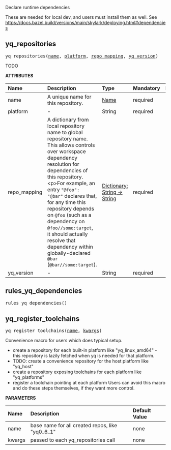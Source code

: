 <!-- Generated with Stardoc: http://skydoc.bazel.build -->

Declare runtime dependencies

These are needed for local dev, and users must install them as well.
See https://docs.bazel.build/versions/main/skylark/deploying.html#dependencies


<a id="#yq_repositories"></a>

## yq_repositories

<pre>
yq_repositories(<a href="#yq_repositories-name">name</a>, <a href="#yq_repositories-platform">platform</a>, <a href="#yq_repositories-repo_mapping">repo_mapping</a>, <a href="#yq_repositories-yq_version">yq_version</a>)
</pre>

TODO

**ATTRIBUTES**


| Name  | Description | Type | Mandatory | Default |
| :------------- | :------------- | :------------- | :------------- | :------------- |
| <a id="yq_repositories-name"></a>name |  A unique name for this repository.   | <a href="https://bazel.build/docs/build-ref.html#name">Name</a> | required |  |
| <a id="yq_repositories-platform"></a>platform |  -   | String | required |  |
| <a id="yq_repositories-repo_mapping"></a>repo_mapping |  A dictionary from local repository name to global repository name. This allows controls over workspace dependency resolution for dependencies of this repository.&lt;p&gt;For example, an entry <code>"@foo": "@bar"</code> declares that, for any time this repository depends on <code>@foo</code> (such as a dependency on <code>@foo//some:target</code>, it should actually resolve that dependency within globally-declared <code>@bar</code> (<code>@bar//some:target</code>).   | <a href="https://bazel.build/docs/skylark/lib/dict.html">Dictionary: String -> String</a> | required |  |
| <a id="yq_repositories-yq_version"></a>yq_version |  -   | String | required |  |


<a id="#rules_yq_dependencies"></a>

## rules_yq_dependencies

<pre>
rules_yq_dependencies()
</pre>





<a id="#yq_register_toolchains"></a>

## yq_register_toolchains

<pre>
yq_register_toolchains(<a href="#yq_register_toolchains-name">name</a>, <a href="#yq_register_toolchains-kwargs">kwargs</a>)
</pre>

Convenience macro for users which does typical setup.

- create a repository for each built-in platform like "yq_linux_amd64" -
  this repository is lazily fetched when yq is needed for that platform.
- TODO: create a convenience repository for the host platform like "yq_host"
- create a repository exposing toolchains for each platform like "yq_platforms"
- register a toolchain pointing at each platform
Users can avoid this macro and do these steps themselves, if they want more control.


**PARAMETERS**


| Name  | Description | Default Value |
| :------------- | :------------- | :------------- |
| <a id="yq_register_toolchains-name"></a>name |  base name for all created repos, like "yq0_6_1"   |  none |
| <a id="yq_register_toolchains-kwargs"></a>kwargs |  passed to each yq_repositories call   |  none |


